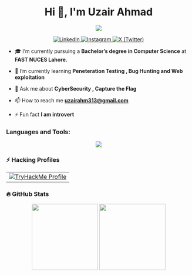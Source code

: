 <h1 align="center">Hi 👋, I'm Uzair Ahmad</h1>

<p align="center">
  <img src="https://readme-typing-svg.demolab.com?font=Fira+Code&size=30&duration=2000&pause=1000&color=00FF00&center=true&vCenter=true&width=700&lines=🛠+Cyber+Security+Student;💀+CTF+Player;👨‍💻+Bug+Bounty+Hunter;🚀+Learning+New+Exploits">
</p>
<p align="center"> <a href="https://linkedin.com/in/uzair-ahmad-115002279" target="_blank"> <img src="https://img.shields.io/badge/LinkedIn-%230077B5.svg?style=for-the-badge&logo=linkedin&logoColor=white" alt="LinkedIn"> </a> <a href="https://instagram.com/_uzairahm_" target="_blank"> <img src="https://img.shields.io/badge/Instagram-%23E4405F.svg?style=for-the-badge&logo=instagram&logoColor=white" alt="Instagram"> </a> 
<a href="https://x.com/_uzairahm_" target="_blank"> <img src="https://img.shields.io/badge/X-%23181717.svg?style=for-the-badge&logo=x&logoColor=white" alt="X (Twitter)"> </a>  </p>

- 🎓 I’m currently pursuing a **Bachelor’s degree in Computer Science** at **FAST NUCES Lahore.**

- 🌱 I’m currently learning **Peneteration Testing , Bug Hunting and Web exploitation**

- 💬 Ask me about **CyberSecurity , Capture the Flag**

- 📫 How to reach me **uzairahm313@gmail.com**

- ⚡ Fun fact **I am introvert**

<h3 align="left">Languages and Tools:</h3>
<p align="center">
  <img src="https://skillicons.dev/icons?i=linux,kali,c,cpp,python,git,bash,qt,vim,ubuntu,html,css,js,sqlite,postgres" />
</p>

<h3 align="left">⚡ Hacking Profiles</h3>
<p align="center"> <table> <tr> <td align="center"> <a href="https://tryhackme.com/p/ShadowByte3301" target="_blank"> <img src="https://tryhackme-badges.s3.amazonaws.com/ShadowByte3301.png" alt="TryHackMe Profile"> </a> </td> </tr> </table> </p>


<h3 align="left">🔥 GitHub Stats </h3>
<p align="center"> 
  <img src="https://github-readme-stats.vercel.app/api?username=uzairahm290&show_icons=true&theme=codeSTACKr&hide_border=true&rank_icon=github" height="180px"/> 
  <img src="https://github-readme-stats.vercel.app/api/top-langs/?username=uzairahm290&layout=compact&theme=codeSTACKr&hide_border=true" height="180px"/>
</p>





